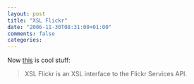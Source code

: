 ```yaml
---
layout: post
title: "XSL Flickr"
date: "2006-11-30T08:31:00+01:00"
comments: false
categories: 
---
```


<p>Now <a href="http://norman.walsh.name/2005/projects/xslflickr">this</a> is cool stuff:</p>

<blockquote>
<p>XSL Flickr is an XSL interface to the Flickr Services API.</p>
</blockquote>


